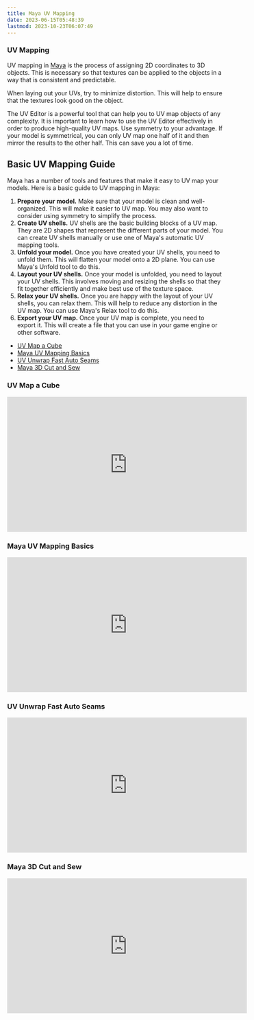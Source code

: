 ```yaml
---
title: Maya UV Mapping
date: 2023-06-15T05:48:39
lastmod: 2023-10-23T06:07:49
---
```


### UV Mapping

UV mapping in [Maya](maya.md) is the process of assigning 2D coordinates to 3D objects. This is necessary so that textures can be applied to the objects in a way that is consistent and predictable.

When laying out your UVs, try to minimize distortion. This will help to ensure that the textures look good on the object.

The UV Editor is a powerful tool that can help you to UV map objects of any complexity. It is important to learn how to use the UV Editor effectively in order to produce high-quality UV maps. Use symmetry to your advantage. If your model is symmetrical, you can only UV map one half of it and then mirror the results to the other half. This can save you a lot of time.

## Basic UV Mapping Guide

Maya has a number of tools and features that make it easy to UV map your models. Here is a basic guide to UV mapping in Maya:

1. **Prepare your model.** Make sure that your model is clean and well-organized. This will make it easier to UV map. You may also want to consider using symmetry to simplify the process.
2. **Create UV shells.** UV shells are the basic building blocks of a UV map. They are 2D shapes that represent the different parts of your model. You can create UV shells manually or use one of Maya's automatic UV mapping tools.
3. **Unfold your model.** Once you have created your UV shells, you need to unfold them. This will flatten your model onto a 2D plane. You can use Maya's Unfold tool to do this.
4. **Layout your UV shells.** Once your model is unfolded, you need to layout your UV shells. This involves moving and resizing the shells so that they fit together efficiently and make best use of the texture space.
5. **Relax your UV shells.** Once you are happy with the layout of your UV shells, you can relax them. This will help to reduce any distortion in the UV map. You can use Maya's Relax tool to do this.
6. **Export your UV map.** Once your UV map is complete, you need to export it. This will create a file that you can use in your game engine or other software.

- [UV Map a Cube](https://youtu.be/BFf4L5vDR84)
- [Maya UV Mapping Basics](https://youtu.be/X0KGwPadukE)
- [UV Unwrap Fast Auto Seams](https://youtu.be/8-TMjuvzZEU)
- [Maya 3D Cut and Sew](https://youtu.be/-KhoMBOqx0g)

<div class="video-grid">

<div class="video-card">

### UV Map a Cube

<div class="iframe-16-9-container">
<iframe class="youTubeIframe" width="560" height="315" src="https://www.youtube.com/embed/BFf4L5vDR84?rel=0" title="YouTube video player" frameborder="0" allow="accelerometer; autoplay; clipboard-write; encrypted-media; gyroscope; picture-in-picture; web-share" allowfullscreen></iframe>
</div>
</div>

<div class="video-card">

### Maya UV Mapping Basics

<div class="iframe-16-9-container">
<iframe class="youTubeIframe" width="560" height="315" src="https://www.youtube.com/embed/X0KGwPadukE?rel=0" title="YouTube video player" frameborder="0" allow="accelerometer; autoplay; clipboard-write; encrypted-media; gyroscope; picture-in-picture; web-share" allowfullscreen></iframe>
</div>
</div>

<div class="video-card">

### UV Unwrap Fast Auto Seams

<div class="iframe-16-9-container">
<iframe class="youTubeIframe"  width="560" height="315" src="https://www.youtube.com/embed/8-TMjuvzZEU?rel=0" title="YouTube video player" frameborder="0" allow="accelerometer; autoplay; clipboard-write; encrypted-media; gyroscope; picture-in-picture; web-share" allowfullscreen></iframe>
</div>
</div>

<div class="video-card">

### Maya 3D Cut and Sew

<div class="iframe-16-9-container">
<iframe class="youTubeIframe" width="560" height="315" src="https://www.youtube.com/embed/-KhoMBOqx0g?rel=0" title="YouTube video player" frameborder="0" allow="accelerometer; autoplay; clipboard-write; encrypted-media; gyroscope; picture-in-picture; web-share" allowfullscreen></iframe>
</div>
</div>

</div>
